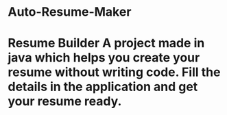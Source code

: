 # Auto-Resume-Maker
# Resume Builder A project made in java which helps you create your resume without writing code. Fill the details in the application and get your resume ready.
